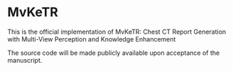# MvKeTR
This is the official implementation of MvKeTR: Chest CT Report Generation with Multi-View Perception and Knowledge Enhancement

The source code will be made publicly available upon acceptance of the manuscript.